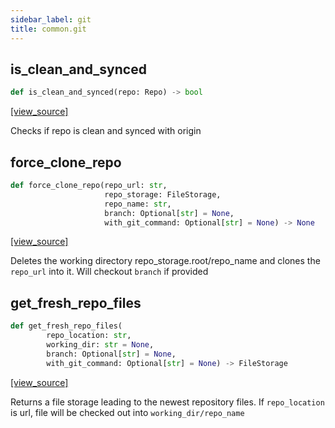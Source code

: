 ```yaml
---
sidebar_label: git
title: common.git
---
```


## is\_clean\_and\_synced

```python
def is_clean_and_synced(repo: Repo) -> bool
```

[[view_source]](https://github.com/dlt-hub/dlt/blob/3739c9ac839aafef713f6d5ebbc6a81b2a39a1b0/dlt/common/git.py#L37)

Checks if repo is clean and synced with origin

## force\_clone\_repo

```python
def force_clone_repo(repo_url: str,
                     repo_storage: FileStorage,
                     repo_name: str,
                     branch: Optional[str] = None,
                     with_git_command: Optional[str] = None) -> None
```

[[view_source]](https://github.com/dlt-hub/dlt/blob/3739c9ac839aafef713f6d5ebbc6a81b2a39a1b0/dlt/common/git.py#L93)

Deletes the working directory repo_storage.root/repo_name and clones the `repo_url` into it. Will checkout `branch` if provided

## get\_fresh\_repo\_files

```python
def get_fresh_repo_files(
        repo_location: str,
        working_dir: str = None,
        branch: Optional[str] = None,
        with_git_command: Optional[str] = None) -> FileStorage
```

[[view_source]](https://github.com/dlt-hub/dlt/blob/3739c9ac839aafef713f6d5ebbc6a81b2a39a1b0/dlt/common/git.py#L118)

Returns a file storage leading to the newest repository files. If `repo_location` is url, file will be checked out into `working_dir/repo_name`

